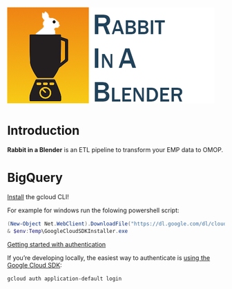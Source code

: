 ![Rabbit in a Blender logo](resources/img/rabbitinablenderlogo.png)
===========

Introduction
========
**Rabbit in a Blender** is an ETL pipeline to transform your EMP data to OMOP.


BigQuery
========

[Install](https://cloud.google.com/sdk/docs/install-sdk#installing_the_latest_version) the gcloud CLI!

For example for windows run the folowing powershell script:
```powershell
(New-Object Net.WebClient).DownloadFile("https://dl.google.com/dl/cloudsdk/channels/rapid/GoogleCloudSDKInstaller.exe", "$env:Temp\GoogleCloudSDKInstaller.exe")
& $env:Temp\GoogleCloudSDKInstaller.exe
```

[Getting started with authentication](https://cloud.google.com/docs/authentication/getting-started)


If you’re developing locally, the easiest way to authenticate is [using the Google Cloud SDK](https://googleapis.dev/python/google-api-core/1.19.1/auth.html#overview):
```bash
gcloud auth application-default login
```
